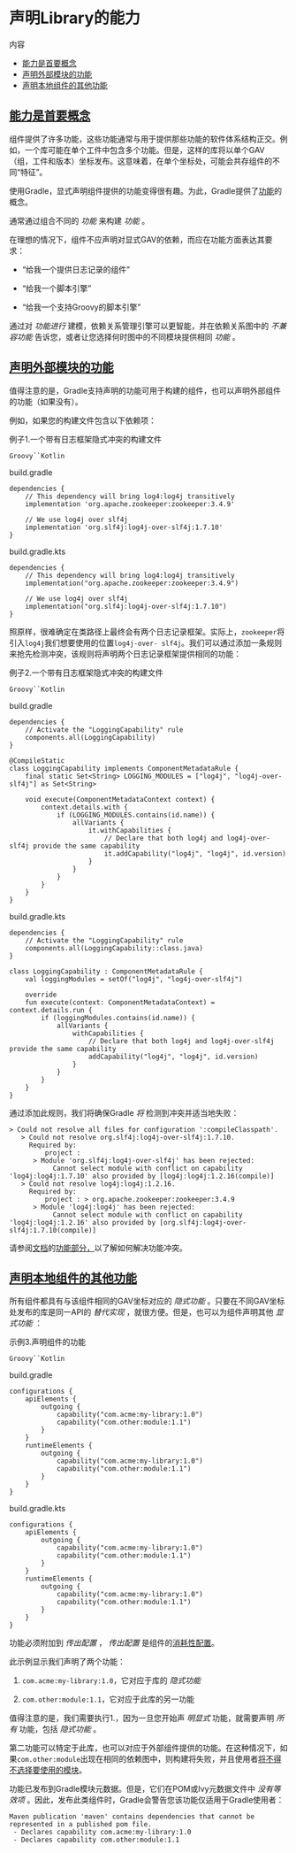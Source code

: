 # 声明Library的能力


内容

  * [能力是首要概念](#能力是首要概念)
  * [声明外部模块的功能](#声明外部模块的功能)
  * [声明本地组件的其他功能](#声明本地组件的其他功能)

## [能力是首要概念](#能力是首要概念)

组件提供了许多功能，这些功能通常与用于提供那些功能的软件体系结构正交。例如，一个库可能在单个工件中包含多个功能。但是，这样的库将以单个GAV（组，工件和版本）坐标发布。这意味着，在单个坐标处，可能会共存组件的不同“特征”。

使用Gradle，显式声明组件提供的功能变得很有趣。为此，Gradle提供了[功能](/md/升级传递依赖的版本.md#在传递依赖项上添加约束)的概念。

通常通过组合不同的 _功能_ 来构建 _功能_ 。

在理想的情况下，组件不应声明对显式GAV的依赖，而应在功能方面表达其要求：

  * “给我一个提供日志记录的组件”

  * “给我一个脚本引擎”

  * “给我一个支持Groovy的脚本引擎”

通过对 _功能进行_ 建模，依赖关系管理引擎可以更智能，并在依赖关系图中的 _不兼容功能_ 告诉您，或者让您选择何时图中的不同模块提供相同 _功能_ 。

## [声明外部模块的功能](#声明外部模块的功能)

值得注意的是，Gradle支持声明的功能可用于构建的组件，也可以声明外部组件的功能（如果没有）。

例如，如果您的构建文件包含以下依赖项：

例子1.一个带有日志框架隐式冲突的构建文件

`Groovy``Kotlin`

build.gradle

    
    
    dependencies {
        // This dependency will bring log4:log4j transitively
        implementation 'org.apache.zookeeper:zookeeper:3.4.9'
    
        // We use log4j over slf4j
        implementation 'org.slf4j:log4j-over-slf4j:1.7.10'
    }

build.gradle.kts

    
    
    dependencies {
        // This dependency will bring log4:log4j transitively
        implementation("org.apache.zookeeper:zookeeper:3.4.9")
    
        // We use log4j over slf4j
        implementation("org.slf4j:log4j-over-slf4j:1.7.10")
    }

照原样，很难确定在类路径上最终会有两个日志记录框架。实际上，`zookeeper`将引入`log4j`我们想要使用的位置`log4j-over-
slf4j`。我们可以通过添加一条规则来抢先检测冲突，该规则将声明两个日志记录框架提供相同的功能：

例子2.一个带有日志框架隐式冲突的构建文件

`Groovy``Kotlin`

build.gradle

    
    
    dependencies {
        // Activate the "LoggingCapability" rule
        components.all(LoggingCapability)
    }
    
    @CompileStatic
    class LoggingCapability implements ComponentMetadataRule {
        final static Set<String> LOGGING_MODULES = ["log4j", "log4j-over-slf4j"] as Set<String>
    
        void execute(ComponentMetadataContext context) {
            context.details.with {
                if (LOGGING_MODULES.contains(id.name)) {
                    allVariants {
                        it.withCapabilities {
                            // Declare that both log4j and log4j-over-slf4j provide the same capability
                            it.addCapability("log4j", "log4j", id.version)
                        }
                    }
                }
            }
        }
    }

build.gradle.kts

    
    
    dependencies {
        // Activate the "LoggingCapability" rule
        components.all(LoggingCapability::class.java)
    }
    
    class LoggingCapability : ComponentMetadataRule {
        val loggingModules = setOf("log4j", "log4j-over-slf4j")
    
        override
        fun execute(context: ComponentMetadataContext) = context.details.run {
            if (loggingModules.contains(id.name)) {
                allVariants {
                    withCapabilities {
                        // Declare that both log4j and log4j-over-slf4j provide the same capability
                        addCapability("log4j", "log4j", id.version)
                    }
                }
            }
        }
    }

通过添加此规则，我们将确保Gradle _将_ 检测到冲突并适当地失败：

    
    
    > Could not resolve all files for configuration ':compileClasspath'.
       > Could not resolve org.slf4j:log4j-over-slf4j:1.7.10.
         Required by:
             project :
          > Module 'org.slf4j:log4j-over-slf4j' has been rejected:
               Cannot select module with conflict on capability 'log4j:log4j:1.7.10' also provided by [log4j:log4j:1.2.16(compile)]
       > Could not resolve log4j:log4j:1.2.16.
         Required by:
             project : > org.apache.zookeeper:zookeeper:3.4.9
          > Module 'log4j:log4j' has been rejected:
               Cannot select module with conflict on capability 'log4j:log4j:1.2.16' also provided by [org.slf4j:log4j-over-slf4j:1.7.10(compile)]
               
请参阅[文档](/md/处理互斥依赖性.md#在候选人之间进行选择)的[功能部分，](/md/处理互斥依赖性.md#在候选人之间进行选择)以了解如何解决功能冲突。

## [声明本地组件的其他功能](#声明本地组件的其他功能)

所有组件都具有与该组件相同的GAV坐标对应的 _隐式功能_ 。只要在不同GAV坐标处发布的库是同一API的 _替代实现_
，就很方便。但是，也可以为组件声明其他 _显式功能_ ：

示例3.声明组件的功能

`Groovy``Kotlin`

build.gradle

    
    
    configurations {
        apiElements {
            outgoing {
                capability("com.acme:my-library:1.0")
                capability("com.other:module:1.1")
            }
        }
        runtimeElements {
            outgoing {
                capability("com.acme:my-library:1.0")
                capability("com.other:module:1.1")
            }
        }
    }

build.gradle.kts

    
    
    configurations {
        apiElements {
            outgoing {
                capability("com.acme:my-library:1.0")
                capability("com.other:module:1.1")
            }
        }
        runtimeElements {
            outgoing {
                capability("com.acme:my-library:1.0")
                capability("com.other:module:1.1")
            }
        }
    }

功能必须附加到 _传出配置_ ， _传出配置_
是组件的[消耗性配置](/md/声明依赖.md#可解析和消耗性配置)。

此示例显示我们声明了两个功能：

  1. `com.acme:my-library:1.0`，它对应于库的 _隐式功能_

  2. `com.other:module:1.1`，它对应于此库的另一功能

值得注意的是，我们需要执行1.，因为一旦您开始声 _明显式_ 功能，就需要声明 _所有_ 功能，包括 _隐式功能_ 。

第二功能可以特定于此库，也可以对应于外部组件提供的功能。在这种情况下，如果`com.other:module`出现在相同的依赖图中，则构建将失败，并且使用者[将不得不选择要使用的模块](/md/处理互斥依赖性.md#在候选人之间进行选择)。

功能已发布到Gradle模块元数据。但是，它们在POM或Ivy元数据文件中 _没有等效项_
。因此，发布此类组件时，Gradle会警告您该功能仅适用于Gradle使用者：

    
    
    Maven publication 'maven' contains dependencies that cannot be represented in a published pom file.
     - Declares capability com.acme:my-library:1.0
     - Declares capability com.other:module:1.1

